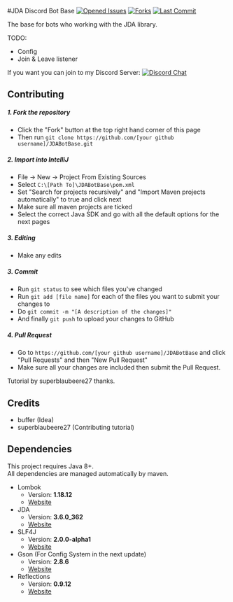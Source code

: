 #JDA Discord Bot Base [![Opened Issues](https://img.shields.io/github/issues-raw/jakuubkoo/JDABotBase?label=issues&style=flat-square)](https://github.com/jakuubkoo/JDABotBase/issues) [![Forks](https://img.shields.io/github/forks/jakuubkoo/JDABotBase?label=Fork&style=social)]() [![Last Commit](https://img.shields.io/github/last-commit/jakuubkoo/JDABotBase)]()

The base for bots who working with the JDA library.

TODO:
* Config
* Join & Leave listener

If you want you can join to my Discord Server: [![Discord Chat](https://img.shields.io/discord/711901937980801064?style=plastic)](https://discord.gg/QKcW2HS)  


## Contributing

##### 1. Fork the repository

- Click the "Fork" button at the top right hand corner of this page
- Then run `git clone https://github.com/[your github username]/JDABotBase.git`

##### 2. Import into IntelliJ

- File -> New -> Project From Existing Sources
- Select `C:\[Path To]\JDABotBase\pom.xml`
- Set "Search for projects recursively" and "Import Maven projects automatically" to true and click next
- Make sure all maven projects are ticked
- Select the correct Java SDK and go with all the default options for the next pages

##### 3. Editing

- Make any edits

##### 3. Commit

- Run `git status` to see which files you've changed
- Run `git add [file name]` for each of the files you want to submit your changes to
- Do `git commit -m "[A description of the changes]"`
- And finally `git push` to upload your changes to GitHub

##### 4. Pull Request

- Go to `https://github.com/[your github username]/JDABotBase` and click "Pull Requests" and then "New Pull Request"
- Make sure all your changes are included then submit the Pull Request.

Tutorial by superblaubeere27 thanks.

## Credits
- buffer (Idea)
- superblaubeere27 (Contributing tutorial)

## Dependencies
This project requires Java 8+. \
All dependencies are managed automatically by maven.
* Lombok
   * Version: **1.18.12**
   * [Website](https://projectlombok.org/)
* JDA
   * Version: **3.6.0_362**
   * [Website](https://github.com/DV8FromTheWorld/JDA)
* SLF4J
   * Version: **2.0.0-alpha1**
   * [Website](https://www.slf4j.org/)
* Gson (For Config System in the next update)
   * Version: **2.8.6**
   * [Website](https://github.com/google/gson)
* Reflections
   * Version: **0.9.12**
   * [Website](https://github.com/ronmamo/reflections)
